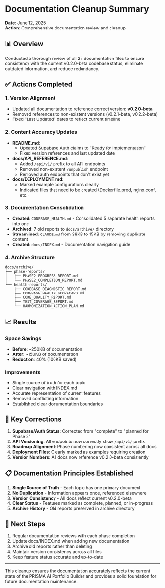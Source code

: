 # Documentation Cleanup Summary

**Date**: June 12, 2025  
**Action**: Comprehensive documentation review and cleanup

## 📊 Overview

Conducted a thorough review of all 27 documentation files to ensure consistency with the current v0.2.0-beta codebase status, eliminate outdated information, and reduce redundancy.

## ✅ Actions Completed

### 1. Version Alignment

- Updated all documentation to reference correct version: **v0.2.0-beta**
- Removed references to non-existent versions (v0.2.1-beta, v0.2.2-beta)
- Fixed "Last Updated" dates to reflect current timeline

### 2. Content Accuracy Updates

- **README.md**:
  - Updated Supabase Auth claims to "Ready for Implementation"
  - Fixed version references and last updated date
- **docs/API_REFERENCE.md**:
  - Added `/api/v1/` prefix to all API endpoints
  - Removed non-existent `/unpublish` endpoint
  - Removed auth endpoints that don't exist yet
- **docs/DEPLOYMENT.md**:
  - Marked example configurations clearly
  - Indicated files that need to be created (Dockerfile.prod, nginx.conf, etc.)

### 3. Documentation Consolidation

- **Created**: `CODEBASE_HEALTH.md` - Consolidated 5 separate health reports into one
- **Archived**: 7 old reports to `docs/archive/` directory
- **Streamlined**: `CLAUDE.md` from 38KB to 15KB by removing duplicate content
- **Created**: `docs/INDEX.md` - Documentation navigation guide

### 4. Archive Structure

```
docs/archive/
├── phase-reports/
│   ├── PHASE2_PROGRESS_REPORT.md
│   └── PHASE2_COMPLETION_REPORT.md
└── health-reports/
    ├── CODEBASE_DIAGNOSTIC_REPORT.md
    ├── CODEBASE_HEALTH_SCORECARD.md
    ├── CODE_QUALITY_REPORT.md
    ├── TEST_COVERAGE_REPORT.md
    └── HARMONIZATION_ACTION_PLAN.md
```

## 📈 Results

### Space Savings

- **Before**: ~250KB of documentation
- **After**: ~150KB of documentation
- **Reduction**: 40% (100KB saved)

### Improvements

- Single source of truth for each topic
- Clear navigation with INDEX.md
- Accurate representation of current features
- Removed conflicting information
- Established clear documentation boundaries

## 🎯 Key Corrections

1. **Supabase/Auth Status**: Corrected from "complete" to "planned for Phase 3"
2. **API Versioning**: All endpoints now correctly show `/api/v1/` prefix
3. **Roadmap Alignment**: Phase numbering now consistent across all docs
4. **Deployment Files**: Clearly marked as examples requiring creation
5. **Version Numbers**: All docs now reference v0.2.0-beta consistently

## 📋 Documentation Principles Established

1. **Single Source of Truth** - Each topic has one primary document
2. **No Duplication** - Information appears once, referenced elsewhere
3. **Version Consistency** - All docs reflect current v0.2.0-beta
4. **Clear Status** - Features marked as complete, planned, or in-progress
5. **Archive History** - Old reports preserved in archive directory

## 🔄 Next Steps

1. Regular documentation reviews with each phase completion
2. Update docs/INDEX.md when adding new documentation
3. Archive old reports rather than deleting
4. Maintain version consistency across all files
5. Keep feature status accurate and up-to-date

---

This cleanup ensures the documentation accurately reflects the current state of the PRISMA AI Portfolio Builder and provides a solid foundation for future documentation maintenance.
